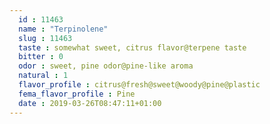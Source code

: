 ```yaml
---
  id : 11463
  name : "Terpinolene"
  slug : 11463
  taste : somewhat sweet, citrus flavor@terpene taste
  bitter : 0
  odor : sweet, pine odor@pine-like aroma
  natural : 1
  flavor_profile : citrus@fresh@sweet@woody@pine@plastic
  fema_flavor_profile : Pine
  date : 2019-03-26T08:47:11+01:00
---
```



